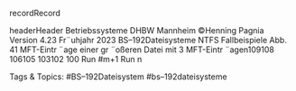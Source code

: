 recordRecord
headerHeader
Betriebssysteme DHBW Mannheim ©Henning Pagnia Version 4.23 Fr¨uhjahr 2023 BS–192Dateisysteme NTFS Fallbeispiele
Abb. 41 MFT-Eintr ¨age einer gr ¨oßeren Datei mit 3 MFT-Eintr ¨agen109108 106105 103102 100
Run #m+1 Run n

   Tags & Topics:
   #BS–192Dateisystem
   #bs–192dateisysteme